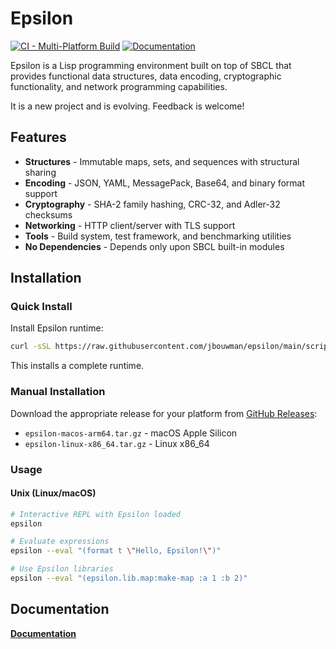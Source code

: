 # Epsilon

[![CI - Multi-Platform Build](https://github.com/jbouwman/epsilon/actions/workflows/ci.yml/badge.svg)](https://github.com/jbouwman/epsilon/actions/workflows/ci.yml)
[![Documentation](https://img.shields.io/badge/docs-github%20pages-blue)](https://jbouwman.github.io/epsilon/)

Epsilon is a Lisp programming environment built on top of SBCL that
provides functional data structures, data encoding, cryptographic
functionality, and network programming capabilities.

It is a new project and is evolving. Feedback is welcome!

## Features

- **Structures** - Immutable maps, sets, and sequences with structural sharing
- **Encoding** - JSON, YAML, MessagePack, Base64, and binary format support  
- **Cryptography** - SHA-2 family hashing, CRC-32, and Adler-32 checksums
- **Networking** - HTTP client/server with TLS support
- **Tools** - Build system, test framework, and benchmarking utilities
- **No Dependencies** - Depends only upon SBCL built-in modules

## Installation

### Quick Install

Install Epsilon runtime:

```bash
curl -sSL https://raw.githubusercontent.com/jbouwman/epsilon/main/scripts/install.sh | bash
```

This installs a complete runtime.

### Manual Installation

Download the appropriate release for your platform from [GitHub Releases](https://github.com/jbouwman/epsilon/releases):
- `epsilon-macos-arm64.tar.gz` - macOS Apple Silicon
- `epsilon-linux-x86_64.tar.gz` - Linux x86_64

### Usage

#### Unix (Linux/macOS)
```bash
# Interactive REPL with Epsilon loaded
epsilon

# Evaluate expressions  
epsilon --eval "(format t \"Hello, Epsilon!\")"

# Use Epsilon libraries
epsilon --eval "(epsilon.lib.map:make-map :a 1 :b 2)"
```

## Documentation

**[Documentation](https://jbouwman.github.io/epsilon/)**
